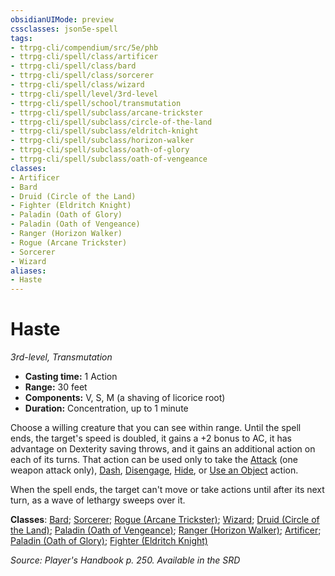 ```yaml
---
obsidianUIMode: preview
cssclasses: json5e-spell
tags:
- ttrpg-cli/compendium/src/5e/phb
- ttrpg-cli/spell/class/artificer
- ttrpg-cli/spell/class/bard
- ttrpg-cli/spell/class/sorcerer
- ttrpg-cli/spell/class/wizard
- ttrpg-cli/spell/level/3rd-level
- ttrpg-cli/spell/school/transmutation
- ttrpg-cli/spell/subclass/arcane-trickster
- ttrpg-cli/spell/subclass/circle-of-the-land
- ttrpg-cli/spell/subclass/eldritch-knight
- ttrpg-cli/spell/subclass/horizon-walker
- ttrpg-cli/spell/subclass/oath-of-glory
- ttrpg-cli/spell/subclass/oath-of-vengeance
classes:
- Artificer
- Bard
- Druid (Circle of the Land)
- Fighter (Eldritch Knight)
- Paladin (Oath of Glory)
- Paladin (Oath of Vengeance)
- Ranger (Horizon Walker)
- Rogue (Arcane Trickster)
- Sorcerer
- Wizard
aliases:
- Haste
---
```

# Haste
*3rd-level, Transmutation*  


- **Casting time:** 1 Action
- **Range:** 30 feet
- **Components:** V, S, M (a shaving of licorice root)
- **Duration:** Concentration, up to 1 minute

Choose a willing creature that you can see within range. Until the spell ends, the target's speed is doubled, it gains a +2 bonus to AC, it has advantage on Dexterity saving throws, and it gains an additional action on each of its turns. That action can be used only to take the [Attack](/3-Mechanics/CLI/Rules/actions.md#Attack) (one weapon attack only), [Dash](/3-Mechanics/CLI/Rules/actions.md#Dash), [Disengage](/3-Mechanics/CLI/Rules/actions.md#Disengage), [Hide](/3-Mechanics/CLI/Rules/actions.md#Hide), or [Use an Object](/3-Mechanics/CLI/Rules/actions.md#Use%20an%20Object) action.

When the spell ends, the target can't move or take actions until after its next turn, as a wave of lethargy sweeps over it.

**Classes**: [Bard](/3-Mechanics/CLI/Compendium/lists/list-spells-classes-bard.md); [Sorcerer](/3-Mechanics/CLI/Compendium/lists/list-spells-classes-sorcerer.md); [Rogue (Arcane Trickster)](/3-Mechanics/CLI/Compendium/lists/list-spells-classes-arcane-trickster.md); [Wizard](/3-Mechanics/CLI/Compendium/lists/list-spells-classes-wizard.md); [Druid (Circle of the Land)](/3-Mechanics/CLI/Compendium/lists/list-spells-classes-circle-of-the-land.md); [Paladin (Oath of Vengeance)](/3-Mechanics/CLI/Compendium/lists/list-spells-classes-oath-of-vengeance.md); [Ranger (Horizon Walker)](/3-Mechanics/CLI/Compendium/lists/list-spells-classes-horizon-walker-xge.md "subclass=XGE"); [Artificer](/3-Mechanics/CLI/Compendium/lists/list-spells-classes-artificer.md); [Paladin (Oath of Glory)](/3-Mechanics/CLI/Compendium/lists/list-spells-classes-oath-of-glory-tce.md "subclass=TCE"); [Fighter (Eldritch Knight)](/3-Mechanics/CLI/Compendium/lists/list-spells-classes-eldritch-knight.md)

*Source: Player's Handbook p. 250. Available in the <span title='Systems Reference Document (5.1)'>SRD</span>*